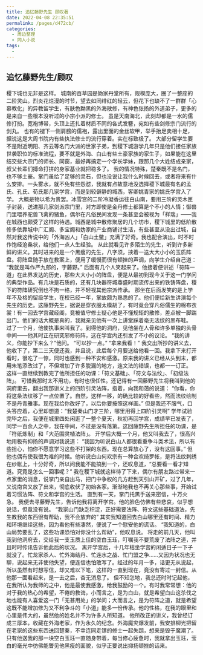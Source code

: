 ```yaml
---
title: 追忆藤野先生 顾叹著
date: 2022-04-08 22:35:51
permalink: /pages/d472cb/
categories:
  - 周边整理
  - 同人小说
tags:
  - 
---
```

## 追忆藤野先生/顾叹

稷下城也无非是这样。
 城南的百草园是妫家丹堂所有，规模庞大，圈了一整座的二阶灵山。烈炎花烂漫的时节，望去如同绯红的轻云，但花下也缺不了一群群「心慕教化」的异教留学生，有肤色黝黑的外海散修，有神色张扬的外道弟子，更多的是来自一些根本没听过的小宗小派的修士。
  虽是天南海北，此刻却都是一水的儒修打扮。宽袍博带，头顶上还扎着材质不同的各式发簪，宛如有些剑修宗门流行的剑丸。 也有的褪下一侧肩膀的儒袍，露出里面的金丝软甲，举手抬足卖相十足，据说这是大周书院内有些执法修士的流行穿着。实在标致极了。
   大部分留学生要不是附近明阳、齐云等名门大派的世家子弟，到稷下城游学几年只是他们接任家族世袭职位的标准流程，要不就是外海、白山有些土豪家族的家生子，如果能在这里结交些大宗门的师长、同窗，最好再搞定一个学长学妹，跟那几个大姓结成亲家，叔父长辈们搏命打拼的身家基业就把稳多了。
   我的情况特殊，楚秦既不是名门，也不够土豪。掌门虽给了足够的灵石，但也没说让我什么时候回去，或者将来有什么安排。一头雾水，就不免有些怨怼，我就有点故意地没选择稷下城最有名的孟氏、孔氏、荀氏那几家学宫，而是到较僻静的城西，客卿姚青家的姚氏学宫入了学。
   大概是物以希为贵罢。冰雪宫的二阶冷凝香运往白山南，要用三阶的灵木匣子封装，送进那几家剑派宗门里，对方即使是金丹修士都算是个不小的人情；御兽门里喂养驼兽飞禽的猪鱼，偶尔在凡俗民间发现一条甚至会被视为「祥瑞」——我在城西也颇受了这样的待遇。城西是城中散修聚居的几个坊市，稷下城里的低阶散修多依靠城中广汇阁、多宝阁和妫家的产业商铺讨生活，有些甚至从没出过城，自然对我这传说中的「外海凶人」「白山土鳖」充满了好奇。我也配合演出，时不时作饱经沧桑状，给他们一点人生经验。
   从此就看见许多陌生的先生，听到许多新鲜的讲义。其时进来的是一个黑瘦的先生，八字须，挟着一迭大大小小的玉质阵盘。将阵盘随手放在教案上，便用了缓慢而很有顿挫的声调，向学生介绍自己道：
   “我就是叫作严九郎的，字藤野。”
   后面有几个人笑起来了。他接着便讲述「符阵一道」在此界发达的历史，那些大大小小的阵盘，便是从最初到现今关于这一门学问的典型作品。有几块是石质的，还有几块器符城鼎盛时期流传出来的铁铸阵盘，稷下的符阵研究倒也不拘一格，并不轻视其他宗派传承。
   那坐在后面发笑的是上学年不及格的留级学生，在校已经一年，掌故颇为熟悉的了。他们便给新生讲演每个先生的历史。这藤野先生，据说是穿衣服太模胡了，有时竟会穿凡俗儒生的棉布衣裳！有一回去学宫藏经阁，竟被值守修士疑心他是不懂规矩的散修，差点被一脚踹出门。他们的话大概是真的，我就亲见他有一次上讲堂踩着毫无法纹的黑布鞋。
   过了一个月，他使执事来叫我了。到得他的洞府，见他坐在人骨和许多单独的头骨中间——他其时正在研究邪修符阵，这在学宫内还引发了不小的议论。
   “我的讲义，你能抄下来么？”他问。
   “可以抄一点。”
   “拿来我看！”
   我交出所抄的讲义去，他收下了，第二三天便还我，并且说，此后每个月要送给他看一回。我拿下来打开看时，很吃了一惊，同时也感到一种不安和感激。原来我的讲义已经从头到末，都用朱笔添改过了，不但增加了许多脱漏的地方，连文法的错误，也都一一订正。
 这样一直继续到教完了他所担任的功课：「符文基础」、「符文与法纹」、「初级法阵」。
   可惜我那时太不用功，有时也很任性。还记得有一回藤野先生将我叫到他的洞府里去，翻出我那讲义上的四阶引灵法阵，指着，向我和蔼的说道：
   “你看，你将这条法纹移了一点位置了。自然，这样一移，的确比较的好看些，然而法纹绘制不是丹青雅事。现在我给你改好了，以后你要按照这样画。”
   但是我还不服气，口头答应着，心里却想道：“我楚秦山门才三阶，哪里用得上四阶引灵啊”
   学年试验完毕之后，我便在城里四处闲逛了一整个夏天，秋初再回学宫，成绩早已发表了，同学一百余人之中，我在中间，不过是没有落第。这回藤野先生所担任的功课，是「符纸炼制」和「大范围灵植法阵」。
   开学后大概一个月，他又叫我去了，很高兴地用极有抑扬的声调对我说道：
 “我因为听说白山人都很看重争斗类术法，所以有些担心，怕你不愿意学习这些不打架的东西。现在总算放心了，没有这回事。”
   但他也偶有使我很为难的时候。他听说白山何欢宗有一种合欢绮罗帐，是将法纹刺绣在纱帐上，十分好奇，所以问我能不能搞到一个，还叹息道，“总要看一看才知道。究竟是怎么一回事呢？”
   我在稷下城就这样待了下来，偶尔有朋友路过带来一点家里的消息，说掌门亲自出马，把门中争权的几方赶到天引山开矿，过了几年，又说南宫又放了出来，彻底收伏了初始各家。渐渐地我也不再关心那些事，开始试着习惯法阵、符文和学宫的生活。
 直到有一天，掌门托黑手送来密信，十万火急。
   我便去寻藤野先生，告诉他我将离开学宫。他的脸色仿佛有些悲哀，似乎想说话，但竟没有说。
   “我家山门缺乏积淀，正好需要法阵、符文这些基础道法，先生教我的东西很有帮助，我不会放弃的”
 其实我知道回去白山哪里还有时间、精力和环境继续这些，因为看他有些凄然，便说了一个慰安他的谎话。
   “我知道的，白山局势要乱了，这些功课恐怕对你没什么帮助”，他叹息说。
 将走的前几天，他叫我到他洞府去，交给我一支玉质上佳的空白玉珏，叮嘱我不要荒废了法阵之道，并且时时传讯告诉他此后的状况。
   离开学宫后，十几年枯坐学宫的闲适日子一下子就没了。忙龙家杀人、忙外海结丹、忙连水之战、忙门盟之争……又因为状况也无聊，说起来无非使他失望，便连信也怕敢写了。经过的年月一多，话更无从说起，所以虽然有时想写信，却又难以下笔，这样的一直到现在，竟没有寄过一封信。从他那一面看起来，是一去之后，杳无消息了。
   但不知怎地，我总还时时记起他，在我所认为我师的之中，他是最使我感激，给我鼓励的一个。有时我常常想：他的对于我的热心的希望，不倦的教诲，小而言之，是为白山，就是希望白山这杀伐之地也能有人喜爱这一门「无甚用处」的学问；大而言之，是为符阵之道，就是希望这既不能增加修为又不利争斗的「小道」能多一份传承。他的性格，在我的眼里和心里是伟大的，虽然他的姓名并不为许多人所知道。
   他所改正的讲义，我曾经订成三厚本，收藏在外海老家，作为永久的纪念。外海魔灾爆发前，我安排柳光把留在老家的这些东西送回楚秦，不幸连同走镖的修士一起失踪，想来是毁于魔潮了。只有他送我的那一块空白玉珏一直随身带着，每当修心疲惫时，我就拿出玉珏，莹白的毫光中彷佛能瞥见他黑瘦的面貌，似乎正要说出抑扬顿挫的话来。
